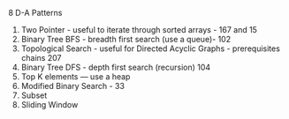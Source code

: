 8 D-A Patterns
 
1. Two Pointer - useful to iterate through sorted arrays - 167 and 15 
2. Binary Tree BFS - breadth first search  (use a queue)-  102
3. Topological Search - useful for Directed Acyclic Graphs - prerequisites chains 207
4. Binary Tree DFS - depth first search (recursion) 104
5. Top K elements  — use a heap
6. Modified Binary Search - 33
7. Subset
8. Sliding Window
